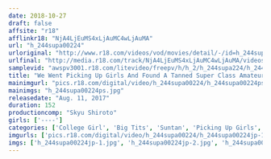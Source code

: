 ```yaml
---
date: 2018-10-27
draft: false
affsite: "r18"
afflinkr18: "NjA4LjEuMS4xLjAuMC4wLjAuMA"
url: "h_244supa00224"
urloriginal: "http://www.r18.com/videos/vod/movies/detail/-/id=h_244supa00224"
urlfinal: "http://media.r18.com/track/NjA4LjEuMS4xLjAuMC4wLjAuMA/videos/vod/movies/detail/-/id=h_244supa00224"
samplevid: "awspv3001.r18.com/litevideo/freepv/h/h_2/h_244supa224/h_244supa224_dmb_w.mp4"
title: "We Went Picking Up Girls And Found A Tanned Super Class Amateur Who Is Enjoying Life For Some Quickie Sex! A College Girl Special!!"
mainimgurl: "pics.r18.com/digital/video/h_244supa00224/h_244supa00224ps.jpg"
mainimgs: "h_244supa00224ps.jpg"
releasedate: "Aug. 11, 2017"
duration: 152
productioncomp: "Skyu Shiroto"
girls: ['----']
categories: ['College Girl', 'Big Tits', 'Suntan', 'Picking Up Girls', 'Creampie', 'Hi-Def']
imgurls: ['pics.r18.com/digital/video/h_244supa00224/h_244supa00224jp-1.jpg', 'pics.r18.com/digital/video/h_244supa00224/h_244supa00224jp-2.jpg', 'pics.r18.com/digital/video/h_244supa00224/h_244supa00224jp-3.jpg', 'pics.r18.com/digital/video/h_244supa00224/h_244supa00224jp-4.jpg', 'pics.r18.com/digital/video/h_244supa00224/h_244supa00224jp-5.jpg', 'pics.r18.com/digital/video/h_244supa00224/h_244supa00224jp-6.jpg', 'pics.r18.com/digital/video/h_244supa00224/h_244supa00224jp-7.jpg', 'pics.r18.com/digital/video/h_244supa00224/h_244supa00224jp-8.jpg', 'pics.r18.com/digital/video/h_244supa00224/h_244supa00224jp-9.jpg', 'pics.r18.com/digital/video/h_244supa00224/h_244supa00224jp-10.jpg', 'pics.r18.com/digital/video/h_244supa00224/h_244supa00224jp-11.jpg', 'pics.r18.com/digital/video/h_244supa00224/h_244supa00224jp-12.jpg', 'pics.r18.com/digital/video/h_244supa00224/h_244supa00224jp-13.jpg', 'pics.r18.com/digital/video/h_244supa00224/h_244supa00224jp-14.jpg', 'pics.r18.com/digital/video/h_244supa00224/h_244supa00224jp-15.jpg', 'pics.r18.com/digital/video/h_244supa00224/h_244supa00224jp-16.jpg', 'pics.r18.com/digital/video/h_244supa00224/h_244supa00224jp-17.jpg', 'pics.r18.com/digital/video/h_244supa00224/h_244supa00224jp-18.jpg', 'pics.r18.com/digital/video/h_244supa00224/h_244supa00224jp-19.jpg', 'pics.r18.com/digital/video/h_244supa00224/h_244supa00224jp-20.jpg']
imgs: ['h_244supa00224jp-1.jpg', 'h_244supa00224jp-2.jpg', 'h_244supa00224jp-3.jpg', 'h_244supa00224jp-4.jpg', 'h_244supa00224jp-5.jpg', 'h_244supa00224jp-6.jpg', 'h_244supa00224jp-7.jpg', 'h_244supa00224jp-8.jpg', 'h_244supa00224jp-9.jpg', 'h_244supa00224jp-10.jpg', 'h_244supa00224jp-11.jpg', 'h_244supa00224jp-12.jpg', 'h_244supa00224jp-13.jpg', 'h_244supa00224jp-14.jpg', 'h_244supa00224jp-15.jpg', 'h_244supa00224jp-16.jpg', 'h_244supa00224jp-17.jpg', 'h_244supa00224jp-18.jpg', 'h_244supa00224jp-19.jpg', 'h_244supa00224jp-20.jpg']
---
```

